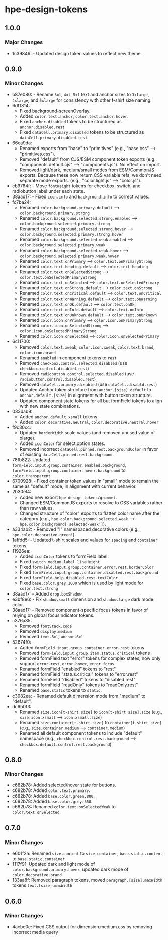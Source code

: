 # hpe-design-tokens

## 1.0.0

### Major Changes

- 1c39846: - Updated design token values to reflect new theme.

## 0.9.0

### Minor Changes

- b87e080: - Rename `3xl`, `4xl`, `5xl` text and anchor sizes to `3xlarge`, `4xlarge`, and `5xlarge` for consistency with other t-shirt size naming.
- 6df1814:
  - Fixed background-screenOverlay.
  - Added `color.text.anchor`, `color.text.anchor.hover`.
  - Fixed `anchor.disabled` tokens to be structured as `anchor.disabled.rest`
  - Fixed `dataCell.primary.disabled` tokens to be structured as `dataCell.primary.disabled.rest`
- 66ca9da:
  - Renamed exports from "base" to "primitives" (e.g., "base.css" --> "primitives.css").
  - Removed "default" from CJS/ESM component token exports (e.g., "components.default.cjs" --> "components.js"). No effect on import.
  - Removed light/dark, medium/small modes from ESM/CommonJS exports. Because these now return CSS variable refs, we don't need separate mode exports. (e.g., "color.light.js" --> "color.js").
- cb9764f: - Move `fontWeight` tokens for checkbox, switch, and radiobutton label under each state.
- 38aad17: - Fixed `icon.info` and `background.info` to correct values.
- fc7ba24:
  - Renamed `color.background.primary.default` --> `color.background.primary.strong`
  - Renamed `color.background.selected.strong.enabled` --> `color.background.selected.primary.strong`
  - Renamed `color.background.selected.strong.hover` --> `color.background.selected.primary.strong.hover`
  - Renamed `color.background.selected.weak.enabled` --> `color.background.selected.primary.weak`
  - Renamed `color.background.selected.weak.hover` --> `color.background.selected.primary.weak.hover`
  - Renamed `color.text.onPrimary` --> `color.text.onPrimaryStrong`
  - Renamed `color.text.heading.default` --> `color.text.heading`
  - Renamed `color.text.onSelectedStrong` --> `color.text.onSelectedPrimaryStrong`
  - Renamed `color.text.onSelected` --> `color.text.onSelectedPrimary`
  - Renamed `color.text.onStrong.default` --> `color.text.onStrong`
  - Renamed `color.text.onCritical.default` --> `color.text.onCritical`
  - Renamed `color.text.onWarning.default` --> `color.text.onWarning`
  - Renamed `color.text.onOk.default` --> `color.text.onOk`
  - Renamed `color.text.onInfo.default` --> `color.text.onInfo`
  - Renamed `color.text.onUnknown.default` --> `color.text.onUnknown`
  - Renamed `color.icon.onPrimary` --> `color.icon.onPrimaryStrong`
  - Renamed `color.icon.onSelectedStrong` --> `color.icon.onSelectedPrimaryStrong`
  - Renamed `color.icon.onSelected` --> `color.icon.onSelectedPrimary`
- 6c11700:
  - Removed `color.text.xweak`, `color.icon.xweak`, `color.text.brand`, `color.icon.brand`
  - Renamed `enabled` in component tokens to `rest`
  - Removed `checkbox.control.selected.disabled` (use `checkbox.control.disabled.rest`)
  - Removed `radiobutton.control.selected.disabled` (use `radiobutton.control.disabled.rest`)
  - Removed `dataCell.primary.disabled` (use `dataCell.disabld.rest`)
  - Updated Anchor token structure from `anchor.[size].default` to `anchor.default.[size]` in alignment with button token structure.
  - Updated component state tokens for all but formField tokens to align with new state combinations.
- 083dab9:
  - Added `anchor.default.xsmall` tokens.
  - Added `color.decorative.neutral`, `color.decorative.neutral.hover`
- f9c30cc:
  - Updated `borderWidth` scale values (and removed unused value of xlarge).
  - Added `iconColor` for select.option states.
  - Removed incorrect `dataCell.pinned.rest.backgroundColor` in favor of existing `dataCell.pinned.rest.background`.
- 78fb822: Updated `formField.input.group.container.enabled.background`, `formField.input.group.container.hover.background` to `color.transparent`
- 6700928: - Fixed container token values in "small" mode to remain the same as "default" mode, in alignment with current behavior.
- 2b30ef4:
  - Added new export `hpe-design-tokens/grommet`.
  - Changed ESM/CommonJS exports to resolve to CSS variables rather than raw values.
  - Changed structure of "color" exports to flatten color name after the category (e.g., `hpe.color.background.selected.weak` --> `hpe.color.background['selected-weak']`).
- a334ab2: - Removed "!" namespaced decorative colors (e.g., `hpe.color.decorative.green!`).
- 1affdd5: - Updated t-shirt scales and values for `spacing` and `container` tokens.
- 11926ea:
  - Added `iconColor` tokens to formField label.
  - Fixed `switch.medium.label.lineHeight`
  - Fixed `formField.input.group.container.error.rest.borderColor`
  - Fixed `formField.input.group.container.disabled.rest.background`
  - Fixed `formField.help.disabled.rest.textColor`
  - Fixed `base.color.grey.1000` which is used by light mode for `color.text.strong`
- 38aad17: - Added `drop.boxShadow`.
- e3bf8e6: - Fix `shadow.small` dimension and `shadow.large` dark mode color.
- 38aad17: - Removed component-specific focus tokens in favor of relying on global focusIndicator tokens.
- c376a85:
  - Removed `fontStack.code`
  - Removed `display.medium`
  - Removed `text.6xl`, `anchor.6xl`
- 52674f0:
  - Added `formField.input.group.container.error.rest` tokens
  - Removed `formField.input.group.item.status.critical` tokens
  - Removed formField text "error" tokens for complex states, now only support `error.rest`, `error.hover`, `error.focus`.
  - Renamed formField "enabled" tokens to "rest"
  - Renamed formField "status.critical" tokens to "error.rest"
  - Renamed formField "disabled" tokens to "disabled.rest"
  - Renamed formField "readOnly" tokens to "readOnly.rest"
  - Renamed `base.static` tokens to `static`.
- c3982ea: - Renamed default dimension mode from "medium" to "default".
- dc6b0f3:
  - Renamed `size.icon[t-shirt size]` to `icon[t-shirt size].size` (e.g., `size.icon.xsmall` --> `icon.xsmall.size`)
  - Renamed `size.container[t-shirt size]` to `container[t-shirt size]` (e.g., `size.container.medium` --> `container.medium`)
  - Renamed all default component tokens to include "default" namespace (e.g., `checkbox.control.rest.background` --> `checkbox.default.control.rest.background`)

## 0.8.0

### Minor Changes

- c682b78: Added selected/hover state for buttons.
- c682b78: Added `color.text.primary`.
- c682b78: Added `base.color.green.800`.
- c682b78: Added `base.color.grey.550`.
- c682b78: Renamed `color.text.onSelectedWeak` to `color.text.onSelected`.

## 0.7.0

### Minor Changes

- e601f2a: Renamed `size.content` to `size.container`, `base.static.content` to `base.static.container`
- 1117f91: Updated dark and light mode of `color.background.primary.hover`, updated dark mode of `color.decorative.brand`
- 133aa8f: Removed paragraph tokens, moved `paragraph.[size].maxWidth` tokens `text.[size].maxWidth`

## 0.6.0

### Minor Changes

- 4acbe0e: Fixed CSS output for dimension.medium.css by removing incorrect media query
